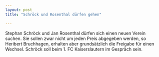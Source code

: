 ```yaml
---
layout: post
title: "Schröck und Rosenthal dürfen gehen"

---
```


Stephan Schröck und Jan Rosenthal dürfen sich einen neuen Verein suchen. Sie sollen zwar nicht um jeden Preis abgegeben werden, so Heribert Bruchhagen, erhalten aber grundsätzlich die Freigabe für einen Wechsel. Schröck soll beim 1. FC Kaiserslautern im Gespräch sein.


